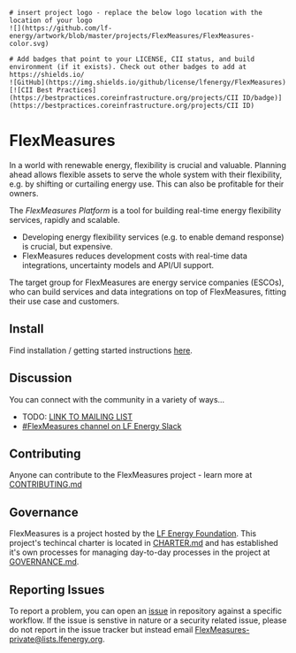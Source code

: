 ```gfm
# insert project logo - replace the below logo location with the location of your logo
![](https://github.com/lf-energy/artwork/blob/master/projects/FlexMeasures/FlexMeasures-color.svg)
```

```gfm
# Add badges that point to your LICENSE, CII status, and build environment (if it exists). Check out other badges to add at https://shields.io/
![GitHub](https://img.shields.io/github/license/lfenergy/FlexMeasures)
[![CII Best Practices](https://bestpractices.coreinfrastructure.org/projects/CII ID/badge)](https://bestpractices.coreinfrastructure.org/projects/CII ID)
```

# FlexMeasures

In a world with renewable energy, flexibility is crucial and valuable.
Planning ahead allows flexible assets to serve the whole system with their flexibility,
e.g. by shifting or curtailing energy use.
This can also be profitable for their owners.

The *FlexMeasures Platform* is a tool for building real-time energy flexibility services, rapidly and scalable.

- Developing energy flexibility services (e.g. to enable demand response) is crucial, but expensive.
- FlexMeasures reduces development costs with real-time data integrations, uncertainty models and API/UI support.

The target group for FlexMeasures are energy service companies (ESCOs), who can build services and data integrations on top of FlexMeasures, fitting their use case and customers.


## Install

Find installation / getting started instructions [here](https://flexmeasures.readthedocs.io/en/latest/getting-started.html).


## Discussion

You can connect with the community in a variety of ways...

- TODO: [LINK TO MAILING LIST](https://lists.lfenergy.org/g/xxxx-discussion)
- [#FlexMeasures channel on LF Energy Slack](https://slack.lfenergy.org)

## Contributing
Anyone can contribute to the FlexMeasures project - learn more at [CONTRIBUTING.md](CONTRIBUTING.md)

## Governance
FlexMeasures is a project hosted by the [LF Energy Foundation](https://lfenergy.org). This project's techincal charter is located in [CHARTER.md](tsc/CHARTER.md) and has established it's own processes for managing day-to-day processes in the project at [GOVERNANCE.md](GOVERNANCE.md).

## Reporting Issues
To report a problem, you can open an [issue](https://github.com/lf-energy/FlexMeasures/issues) in repository against a specific workflow. If the issue is senstive in nature or a security related issue, please do not report in the issue tracker but instead email FlexMeasures-private@lists.lfenergy.org.
